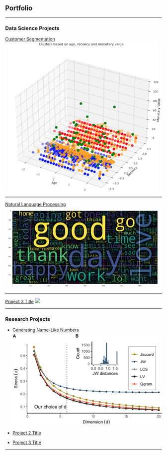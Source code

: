 ## Portfolio

---

### Data Science Projects

[Customer Segmentation](/customer_segmentation)
<img src="images/cust_seg_1.png?raw=true"/>

---
[Natural Language Processing](/pdf/sample_presentation.pdf)
<img src="images/tweet_sent_1.png?raw=true"/>

---
[Project 3 Title](http://example.com/)
<img src="images/dummy_thumbnail.jpg?raw=true"/>

---

### Research Projects

- [Generating Name-Like Numbers](/generate_Name_like_numbers.md)
  <img src="images/stress_.png?raw=true"/>
  
- [Project 2 Title](http://example.com/)
- [Project 3 Title](http://example.com/)


---


<!--<p style="font-size:11px">Page template forked from <a href="https://github.com/evanca/quick-portfolio">evanca</a></p> -->
<!-- Remove above link if you don't want to attibute -->
